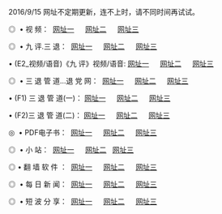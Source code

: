 2016/9/15  网址不定期更新，连不上时，请不同时间再试试。
<p>◎   • 视 频： 
<a href="http://app.tintira.com/tv/" target="_blank">网址一</a> 　 
<a href="http://app.tintira.com/9018.html" target="_blank">网址二</a> 　 
<a href="http://app.tintira.com/9449.html" target="_blank">网址三</a></p>
<p>◎   • 九 评.三 退：  
<a href="http://app.tintira.com/tt/" target="_blank">网址一</a> 　 
<a href="http://app.tintira.com/v2/" target="_blank">网址二</a> 　 
<a href="http://app.tintira.com/t/" target="_blank">网址三</a> 　</p>
<p>  • (E2_视频/语音)《九 评》视频/语音: 
<a href="http://app.tintira.com/7738.html" target="_blank">网址一</a> 　 
<a href="http://app.tintira.com/7614.html" target="_blank">网址二</a> 　 
<a href="http://app.tintira.com/7633.html" target="_blank">网址三</a></p>
<p>◎   • 三 退 管 道...退 党 网：  
<a href="http://app.tintira.com/go/8/" target="_blank">网址一</a> 　 
<a href="http://app.tintira.com/go/8/" target="_blank">网址二</a> 　 
<a href="http://app.tintira.com/go/8/" target="_blank">网址三</a></p>
<p>  • (F1) 三 退 管 道(一)： 
<a href="http://app.tintira.com/dd/" target="_blank">网址一</a> 　 
<a href="http://app.tintira.com/dd/" target="_blank">网址二</a> 　 
<a href="http://app.tintira.com/dd/" target="_blank">网址三</a></p>
<p>  • (F2)三 退 管 道(二)： 
<a href="http://app.tintira.com/d/" target="_blank">网址一</a> 　 
<a href="http://app.tintira.com/d/" target="_blank">网址二</a> 　 
<a href="http://app.tintira.com/d/" target="_blank">网址三</a></p>
<p>◎   • PDF电子书：  
<a href="http://app.tintira.com/p/" target="_blank">网址一</a> 　 
<a href="http://app.tintira.com/p/" target="_blank">网址二</a> 　 
<a href="http://app.tintira.com/p/" target="_blank">网址三</a></p>
<p>◎ </span>  •  小 站：  
<a href="http://app.tintira.com/" target="_blank">网址一</a> 　 
<a href="http://app.tintira.com/" target="_blank">网址二</a>   
<a href="http://app.tintira.com/" target="_blank">网址三</a></p>
<p>◎  • 翻 墙 软 件 ：  
<a href="http://app.tintira.com/ff/" target="_blank">网址一</a> 　 
<a href="http://app.tintira.com/ff/" target="_blank">网址二</a> 　 
<a href="http://app.tintira.com/ff/" target="_blank">网址三</a></p>
<p>◎ </span>  • 每 日 新 闻：  
<a href="http://app.tintira.com/day/" target="_blank">网址一</a> 　 
<a href="http://app.tintira.com/day/" target="_blank">网址二</a> 　 
<a href="http://app.tintira.com/day/" target="_blank">网址三</a></p>
<p>◎ </span>  • 短 波 分 享：  
<a href="http://app.tintira.com/h/" target="_blank">网址一</a> 　 
<a href="http://app.tintira.com/h/" target="_blank">网址二</a> 　 
<a href="http://app.tintira.com/h/" target="_blank">网址三</a></p>
